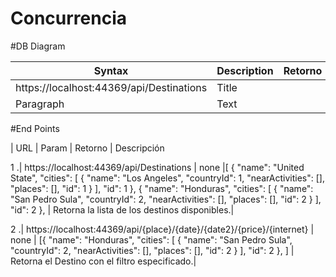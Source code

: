 # Concurrencia



#DB Diagram



| Syntax      | Description | Retorno | 
| ----------- | ----------- |  -----  |
| https://localhost:44369/api/Destinations     | Title       |         |
| Paragraph   | Text        |         |



#End Points

   |     URL                                     |  Param |                     Retorno                                      |  Descripción                                         

1 .| https://localhost:44369/api/Destinations     | none    |[
                                                                                  {
                                                                                      "name": "United State",
                                                                                      "cities": [
                                                                                          {
                                                                                              "name": "Los Angeles",
                                                                                              "countryId": 1,
                                                                                              "nearActivities": [],
                                                                                              "places": [],
                                                                                              "id": 1
                                                                                          }
                                                                                      ],
                                                                                      "id": 1
                                                                                  },
                                                                                  {
                                                                                      "name": "Honduras",
                                                                                      "cities": [
                                                                                          {
                                                                                              "name": "San Pedro Sula",
                                                                                              "countryId": 2,
                                                                                              "nearActivities": [],
                                                                                              "places": [],
                                                                                              "id": 2
                                                                                          }
                                                                                      ],
                                                                                      "id": 2
                                                                                  },                                           | Retorna la lista de los destinos disponibles.|
                                                                                  
                                                                                  
                                                                                  
2 .| https://localhost:44369/api/{place}/{date}/{date2}/{price}/{internet}     | none    | [{
                                                                                      "name": "Honduras",
                                                                                      "cities": [
                                                                                          {
                                                                                              "name": "San Pedro Sula",
                                                                                              "countryId": 2,
                                                                                              "nearActivities": [],
                                                                                              "places": [],
                                                                                              "id": 2
                                                                                          }
                                                                                      ],
                                                                                      "id": 2
                                                                                  },              ]                | Retorna el Destino con el filtro especificado.|
